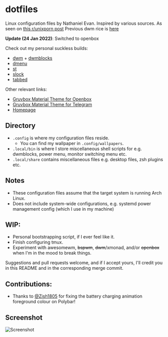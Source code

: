 # dotfiles
Linux configuration files by Nathaniel Evan. Inspired by various sources. As seen on [this r/unixporn post](https://www.reddit.com/r/unixporn/comments/wijdko/openbox_grooooooovboks_material_edition)
Previous dwm rice is [here](https://www.reddit.com/r/unixporn/comments/mewpsp/dwm_still_lovin_nord/)

**Update (24 Jan 2022)**: Switched to openbox

Check out my personal suckless builds:
* [dwm](https://github.com/nathanielevan/dwm) + [dwmblocks](https://github.com/nathanielevan/dwmblocks)
* [dmenu](https://github.com/nathanielevan/dmenu)
* [st](https://github.com/nathanielevan/st)
* [slock](https://github.com/nathanielevan/slock)
* [tabbed](https://github.com/nathanielevan/tabbed)

Other relevant links:
* [Gruvbox Material Theme for Openbox](https://github.com/nathanielevan/gruvbox-material-openbox)
* [Gruvbox Material Theme for Telegram](https://github.com/nathanielevan/gruvbox-material-telegram)
* [Homepage](https://github.com/nathanielevan/homepage)

## Directory
* `.config` is where my configuration files reside.
    + You can find my wallpaper in `.config/wallpapers`.
* `.local/bin` is where I store miscellaneous shell scripts for e.g. dwmblocks, power menu, monitor switching menu etc.
* `.local/share` contains miscellaneous files e.g. desktop files, zsh plugins etc.

## Notes
* These configuration files assume that the target system is running Arch Linux.
* Does not include system-wide configurations, e.g. systemd power management config (which I use in my machine)

## WIP:
* Personal bootstrapping script, if I ever feel like it.
* Finish configuring tmux.
* Experiment with awesomewm, ~~bspwm~~, ~~dwm~~/xmonad, and/or ~~openbox~~ when I'm in the mood to break things.

Suggestions and pull requests welcome, and if I accept yours, I'll credit you in this README and in the corresponding merge commit.

## Contributions:
* Thanks to [@Zish1805](https://github.com/Z-8Bit) for fixing the battery charging animation foreground colour on Polybar!

## Screenshot

![Screenshot](https://user-images.githubusercontent.com/9361126/183266591-7964a467-2c4b-442d-87c0-4e69fcb75fb4.png)
